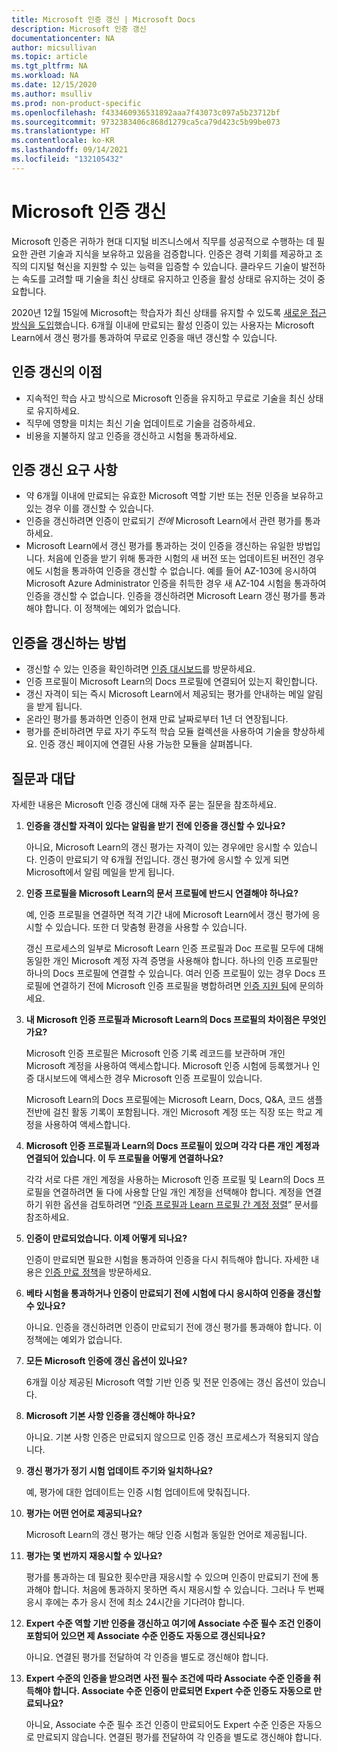 ```yaml
---
title: Microsoft 인증 갱신 | Microsoft Docs
description: Microsoft 인증 갱신
documentationcenter: NA
author: micsullivan
ms.topic: article
ms.tgt_pltfrm: NA
ms.workload: NA
ms.date: 12/15/2020
ms.author: msulliv
ms.prod: non-product-specific
ms.openlocfilehash: f433460936531892aaa7f43073c097a5b23712bf
ms.sourcegitcommit: 9732383406c868d1279ca5ca79d423c5b99be073
ms.translationtype: HT
ms.contentlocale: ko-KR
ms.lasthandoff: 09/14/2021
ms.locfileid: "132105432"
---
```

# <a name="renew-your-microsoft-certification"></a>Microsoft 인증 갱신

Microsoft 인증은 귀하가 현대 디지털 비즈니스에서 직무를 성공적으로 수행하는 데 필요한 관련 기술과 지식을 보유하고 있음을 검증합니다. 인증은 경력 기회를 제공하고 조직의 디지털 혁신을 지원할 수 있는 능력을 입증할 수 있습니다. 클라우드 기술이 발전하는 속도를 고려할 때 기술을 최신 상태로 유지하고 인증을 활성 상태로 유지하는 것이 중요합니다.

2020년 12월 15일에 Microsoft는 학습자가 최신 상태를 유지할 수 있도록 [새로운 접근 방식을 도입](https://aka.ms/CertRenewalBlog)했습니다. 6개월 이내에 만료되는 활성 인증이 있는 사용자는 Microsoft Learn에서 갱신 평가를 통과하여 무료로 인증을 매년 갱신할 수 있습니다.

## <a name="benefits-of-renewing-your-certification"></a>인증 갱신의 이점

- 지속적인 학습 사고 방식으로 Microsoft 인증을 유지하고 무료로 기술을 최신 상태로 유지하세요.
- 직무에 영향을 미치는 최신 기술 업데이트로 기술을 검증하세요.
- 비용을 지불하지 않고 인증을 갱신하고 시험을 통과하세요.

## <a name="certification-renewal-requirements"></a>인증 갱신 요구 사항

- 약 6개월 이내에 만료되는 유효한 Microsoft 역할 기반 또는 전문 인증을 보유하고 있는 경우 이를 갱신할 수 있습니다.
- 인증을 갱신하려면 인증이 만료되기 _전에_ Microsoft Learn에서 관련 평가를 통과하세요.
- Microsoft Learn에서 갱신 평가를 통과하는 것이 인증을 갱신하는 유일한 방법입니다. 처음에 인증을 받기 위해 통과한 시험의 새 버전 또는 업데이트된 버전인 경우에도 시험을 통과하여 인증을 갱신할 수 없습니다. 예를 들어 AZ-103에 응시하여 Microsoft Azure Administrator 인증을 취득한 경우 새 AZ-104 시험을 통과하여 인증을 갱신할 수 없습니다. 인증을 갱신하려면 Microsoft Learn 갱신 평가를 통과해야 합니다. 이 정책에는 예외가 없습니다.

## <a name="how-to-renew-your-certification"></a>인증을 갱신하는 방법

- 갱신할 수 있는 인증을 확인하려면 [인증 대시보드](https://aka.ms/CertDashboard)를 방문하세요.
- 인증 프로필이 Microsoft Learn의 Docs 프로필에 연결되어 있는지 확인합니다.
- 갱신 자격이 되는 즉시 Microsoft Learn에서 제공되는 평가를 안내하는 메일 알림을 받게 됩니다.
- 온라인 평가를 통과하면 인증이 현재 만료 날짜로부터 1년 더 연장됩니다.
- 평가를 준비하려면 무료 자기 주도적 학습 모듈 컬렉션을 사용하여 기술을 향상하세요. 인증 갱신 페이지에 연결된 사용 가능한 모듈을 살펴봅니다.

## <a name="frequently-asked-questions"></a>질문과 대답

자세한 내용은 Microsoft 인증 갱신에 대해 자주 묻는 질문을 참조하세요.

1. **인증을 갱신할 자격이 있다는 알림을 받기 전에 인증을 갱신할 수 있나요?**

    아니요, Microsoft Learn의 갱신 평가는 자격이 있는 경우에만 응시할 수 있습니다. 인증이 만료되기 약 6개월 전입니다. 갱신 평가에 응시할 수 있게 되면 Microsoft에서 알림 메일을 받게 됩니다.

2. **인증 프로필을 Microsoft Learn의 문서 프로필에 반드시 연결해야 하나요?**

    예, 인증 프로필을 연결하면 적격 기간 내에 Microsoft Learn에서 갱신 평가에 응시할 수 있습니다. 또한 더 맞춤형 환경을 사용할 수 있습니다.

    갱신 프로세스의 일부로 Microsoft Learn 인증 프로필과 Doc 프로필 모두에 대해 동일한 개인 Microsoft 계정 자격 증명을 사용해야 합니다. 하나의 인증 프로필만 하나의 Docs 프로필에 연결할 수 있습니다. 여러 인증 프로필이 있는 경우 Docs 프로필에 연결하기 전에 Microsoft 인증 프로필을 병합하려면 [인증 지원 팀](https://aka.ms/mcpforum)에 문의하세요.

3. **내 Microsoft 인증 프로필과 Microsoft Learn의 Docs 프로필의 차이점은 무엇인가요?**

    Microsoft 인증 프로필은 Microsoft 인증 기록 레코드를 보관하며 개인 Microsoft 계정을 사용하여 액세스합니다. Microsoft 인증 시험에 등록했거나 인증 대시보드에 액세스한 경우 Microsoft 인증 프로필이 있습니다.

    Microsoft Learn의 Docs 프로필에는 Microsoft Learn, Docs, Q&A, 코드 샘플 전반에 걸친 활동 기록이 포함됩니다. 개인 Microsoft 계정 또는 직장 또는 학교 계정을 사용하여 액세스합니다.

4. **Microsoft 인증 프로필과 Learn의 Docs 프로필이 있으며 각각 다른 개인 계정과 연결되어 있습니다. 이 두 프로필을 어떻게 연결하나요?**

    각각 서로 다른 개인 계정을 사용하는 Microsoft 인증 프로필 및 Learn의 Docs 프로필을 연결하려면 둘 다에 사용할 단일 개인 계정을 선택해야 합니다. 계정을 연결하기 위한 옵션을 검토하려면 “[인증 프로필과 Learn 프로필 간 계정 정렬](/learn/certifications/aligning-accounts-between-certification-profile-and-learn-profile)” 문서를 참조하세요.

5. **인증이 만료되었습니다. 이제 어떻게 되나요?**

    인증이 만료되면 필요한 시험을 통과하여 인증을 다시 취득해야 합니다. 자세한 내용은 [인증 만료 정책](/learn/certifications/certification-expiration-policy)을 방문하세요.

6. **베타 시험을 통과하거나 인증이 만료되기 전에 시험에 다시 응시하여 인증을 갱신할 수 있나요?**

    아니요. 인증을 갱신하려면 인증이 만료되기 전에 갱신 평가를 통과해야 합니다. 이 정책에는 예외가 없습니다.

7. **모든 Microsoft 인증에 갱신 옵션이 있나요?**

    6개월 이상 제공된 Microsoft 역할 기반 인증 및 전문 인증에는 갱신 옵션이 있습니다.

8. **Microsoft 기본 사항 인증을 갱신해야 하나요?**

    아니요. 기본 사항 인증은 만료되지 않으므로 인증 갱신 프로세스가 적용되지 않습니다.

9. **갱신 평가가 정기 시험 업데이트 주기와 일치하나요?**

    예, 평가에 대한 업데이트는 인증 시험 업데이트에 맞춰집니다.

10. **평가는 어떤 언어로 제공되나요?**

    Microsoft Learn의 갱신 평가는 해당 인증 시험과 동일한 언어로 제공됩니다.

11. **평가는 몇 번까지 재응시할 수 있나요?**

    평가를 통과하는 데 필요한 횟수만큼 재응시할 수 있으며 인증이 만료되기 전에 통과해야 합니다. 처음에 통과하지 못하면 즉시 재응시할 수 있습니다. 그러나 두 번째 응시 후에는 추가 응시 전에 최소 24시간을 기다려야 합니다.

12. **Expert 수준 역할 기반 인증을 갱신하고 여기에 Associate 수준 필수 조건 인증이 포함되어 있으면 제 Associate 수준 인증도 자동으로 갱신되나요?**

    아니요. 연결된 평가를 전달하여 각 인증을 별도로 갱신해야 합니다.

13. **Expert 수준의 인증을 받으려면 사전 필수 조건에 따라 Associate 수준 인증을 취득해야 합니다. Associate 수준 인증이 만료되면 Expert 수준 인증도 자동으로 만료되나요?**

    아니요, Associate 수준 필수 조건 인증이 만료되어도 Expert 수준 인증은 자동으로 만료되지 않습니다. 연결된 평가를 전달하여 각 인증을 별도로 갱신해야 합니다.